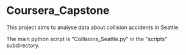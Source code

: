 # Coursera_Capstone
This project aims to analyse data about collision accidents in Seattle.

The main python script is "Collisions_Seattle.py" in the "scripts" subdirectory.
